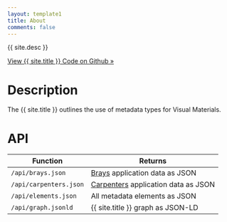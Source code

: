 ```yaml
---
layout: template1
title: About
comments: false
---
```


<div class="jumbotron">
    <p>{{ site.desc }}</p>
    <p><a class="btn btn-lg btn-primary" href="https://vickytei.github.io/VisMat-Metadata-Framework/" role="button">View {{ site.title }} Code on Github &raquo;</a></p>
</div>

# Description

The {{ site.title }} outlines the use of metadata types for Visual Materials.

# API

| Function                          | Returns |
| --------------------------------- | ------- |
| ```/api/brays.json```             | [Brays](https://github.com/uhlibraries-digital/brays) application data as JSON |
| ```/api/carpenters.json```        | [Carpenters](https://github.com/uhlibraries-digital/carpenters) application data as JSON |
| ```/api/elements.json```          | All metadata elements as JSON |
| ```/api/graph.jsonld```           | {{ site.title }} graph as JSON-LD |
